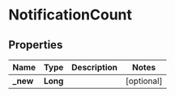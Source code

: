 # NotificationCount

## Properties
Name | Type | Description | Notes
------------ | ------------- | ------------- | -------------
**_new** | **Long** |  |  [optional]
